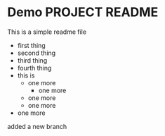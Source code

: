 # Demo PROJECT README

This is a simple readme file

* first thing
* second thing
* third thing
* fourth thing
* this is 
    * one more
        * one more
    * one more
    * one more
* one more

added a new branch
